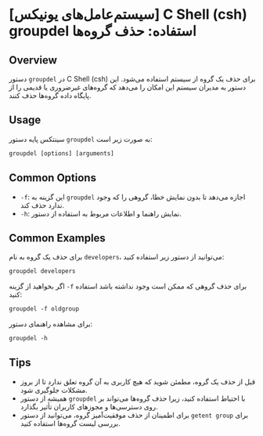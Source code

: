 # [سیستم‌عامل‌های یونیکس] C Shell (csh) groupdel استفاده: حذف گروه‌ها

## Overview
دستور `groupdel` در C Shell (csh) برای حذف یک گروه از سیستم استفاده می‌شود. این دستور به مدیران سیستم این امکان را می‌دهد که گروه‌های غیرضروری یا قدیمی را از پایگاه داده گروه‌ها حذف کنند.

## Usage
سینتکس پایه دستور `groupdel` به صورت زیر است:

```csh
groupdel [options] [arguments]
```

## Common Options
- `-f`: این گزینه به `groupdel` اجازه می‌دهد تا بدون نمایش خطا، گروهی را که وجود ندارد حذف کند.
- `-h`: نمایش راهنما و اطلاعات مربوط به استفاده از دستور.

## Common Examples
برای حذف یک گروه به نام `developers`، می‌توانید از دستور زیر استفاده کنید:

```csh
groupdel developers
```

اگر بخواهید از گزینه `-f` برای حذف گروهی که ممکن است وجود نداشته باشد استفاده کنید:

```csh
groupdel -f oldgroup
```

برای مشاهده راهنمای دستور:

```csh
groupdel -h
```

## Tips
- قبل از حذف یک گروه، مطمئن شوید که هیچ کاربری به آن گروه تعلق ندارد تا از بروز مشکلات جلوگیری شود.
- همیشه از دستور `groupdel` با احتیاط استفاده کنید، زیرا حذف گروه‌ها می‌تواند بر روی دسترسی‌ها و مجوزهای کاربران تأثیر بگذارد.
- برای اطمینان از حذف موفقیت‌آمیز گروه، می‌توانید از دستور `getent group` برای بررسی لیست گروه‌ها استفاده کنید.